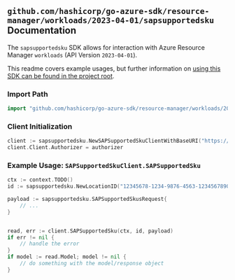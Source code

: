 
## `github.com/hashicorp/go-azure-sdk/resource-manager/workloads/2023-04-01/sapsupportedsku` Documentation

The `sapsupportedsku` SDK allows for interaction with Azure Resource Manager `workloads` (API Version `2023-04-01`).

This readme covers example usages, but further information on [using this SDK can be found in the project root](https://github.com/hashicorp/go-azure-sdk/tree/main/docs).

### Import Path

```go
import "github.com/hashicorp/go-azure-sdk/resource-manager/workloads/2023-04-01/sapsupportedsku"
```


### Client Initialization

```go
client := sapsupportedsku.NewSAPSupportedSkuClientWithBaseURI("https://management.azure.com")
client.Client.Authorizer = authorizer
```


### Example Usage: `SAPSupportedSkuClient.SAPSupportedSku`

```go
ctx := context.TODO()
id := sapsupportedsku.NewLocationID("12345678-1234-9876-4563-123456789012", "locationName")

payload := sapsupportedsku.SAPSupportedSkusRequest{
	// ...
}


read, err := client.SAPSupportedSku(ctx, id, payload)
if err != nil {
	// handle the error
}
if model := read.Model; model != nil {
	// do something with the model/response object
}
```
